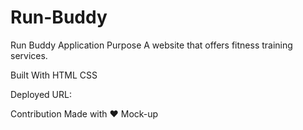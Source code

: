 # Run-Buddy
Run Buddy Application
Purpose
A website that offers fitness training services.

Built With
HTML
CSS


Deployed URL:


Contribution
Made with ❤️ 
Mock-up
